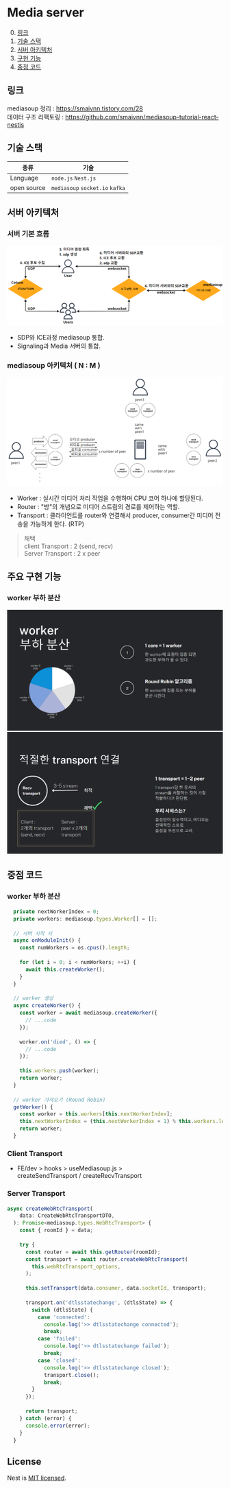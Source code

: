 # Media server

0. [링크](#링크)
1. [기술 스택](#기술-스택)
2. [서버 아키텍처](#서버-아키텍처)
3. [구현 기능](#주요-구현-기능)
4. [중점 코드](#중점-코드)

## 링크

mediasoup 정리 : https://smaivnn.tistory.com/28  
데이터 구조 리팩토링 : https://github.com/smaivnn/mediasoup-tutorial-react-nestjs

## 기술 스택

| 종류        | 기술                            |
| ----------- | ------------------------------- |
| Language    | `node.js` `Nest.js`             |
| open source | `mediasoup` `socket.io` `kafka` |

## 서버 아키텍처

### 서버 기본 흐름

![서버흐름](서버흐름.png)

- SDP와 ICE과정 mediasoup 통합.
- Signaling과 Media 서버의 통합.

### mediasoup 아키텍처 ( N : M )

![mediasoup](mediasoup아키텍처.png)

- Worker : 실시간 미디어 처리 작업을 수행하며 CPU 코어 하나에 할당된다.
- Router : "방"의 개념으로 미디어 스트림의 경로를 제어하는 역할.
- Transport : 클라이언트를 router와 연결해서 producer, consumer간 미디어 전송을 가능하게 한다. (RTP)

> 채택  
> client Transport : 2 (send, recv)  
> Server Transport : 2 x peer

## 주요 구현 기능

### worker 부하 분산

![worker](worker부하분산.png)
![transport](transport설정.png)

## 중점 코드

### worker 부하 분산

```javascript
  private nextWorkerIndex = 0;
  private workers: mediasoup.types.Worker[] = [];

  // 서버 시작 시
  async onModuleInit() {
    const numWorkers = os.cpus().length;

    for (let i = 0; i < numWorkers; ++i) {
      await this.createWorker();
    }
  }

  // worker 생성
  async createWorker() {
    const worker = await mediasoup.createWorker({
      // ...code
    });

    worker.on('died', () => {
      // ...code
    });

    this.workers.push(worker);
    return worker;
  }

  // worker 가져오기 (Round Robin)
  getWorker() {
    const worker = this.workers[this.nextWorkerIndex];
    this.nextWorkerIndex = (this.nextWorkerIndex + 1) % this.workers.length;
    return worker;
  }

```

### Client Transport

- FE/dev > hooks > useMediasoup.js >  
  createSendTransport / createRecvTransport

### Server Transport

```javascript
async createWebRtcTransport(
    data: CreateWebRtcTransportDTO,
  ): Promise<mediasoup.types.WebRtcTransport> {
    const { roomId } = data;

    try {
      const router = await this.getRouter(roomId);
      const transport = await router.createWebRtcTransport(
        this.webRtcTransport_options,
      );

      this.setTransport(data.consumer, data.socketId, transport);

      transport.on('dtlsstatechange', (dtlsState) => {
        switch (dtlsState) {
          case 'connected':
            console.log('>> dtlsstatechange connected');
            break;
          case 'failed':
            console.log('>> dtlsstatechange failed');
            break;
          case 'closed':
            console.log('>> dtlsstatechange closed');
            transport.close();
            break;
        }
      });

      return transport;
    } catch (error) {
      console.error(error);
    }
  }
```

## License

Nest is [MIT licensed](LICENSE).
